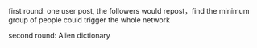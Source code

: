 first round:
one user post, the followers would repost，find the minimum group of people could trigger the whole network

second round:
Alien dictionary
